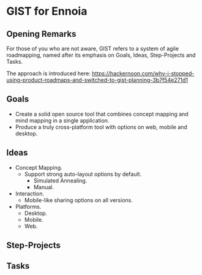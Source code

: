 # GIST for Ennoia

## Opening Remarks

For those of you who are not aware, GIST refers to a system of agile roadmapping, named after its emphasis on Goals, Ideas, Step-Projects and Tasks.

The approach is introduced here: https://hackernoon.com/why-i-stopped-using-product-roadmaps-and-switched-to-gist-planning-3b7f54e271d1

## Goals

* Create a solid open source tool that combines concept mapping and mind mapping in a single application.
* Produce a truly cross-platform tool with options on web, mobile and desktop.

## Ideas

* Concept Mapping.
    * Support strong auto-layout options by default.
        * Simulated Annealing.
        * Manual.
* Interaction.
    * Mobile-like sharing options on all versions.
* Platforms.
    * Desktop.
    * Mobile.
    * Web.

## Step-Projects

## Tasks
